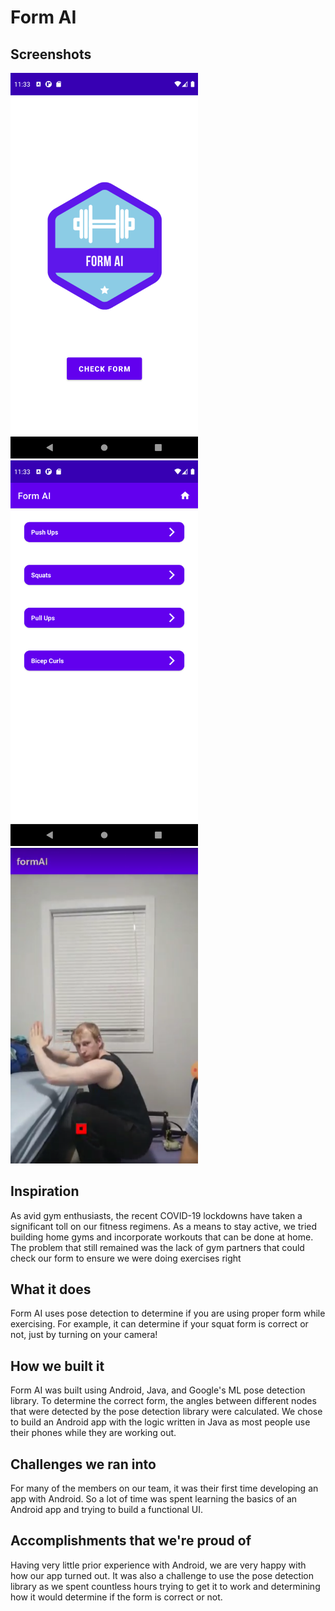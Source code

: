 # Form AI

## Screenshots

<img src="https://github.com/EltonK888/Hack_the_North_2021/blob/master/Screenshot_1610858027.png" width=300 alt="home screen">
<img src="https://github.com/EltonK888/Hack_the_North_2021/blob/master/Screenshot_1610857991.png" width=300 alt="workout selection">
<img src="https://github.com/EltonK888/Hack_the_North_2021/blob/master/2.PNG" width=300 alt="form ai">


## Inspiration
As avid gym enthusiasts, the recent COVID-19 lockdowns have taken a significant toll on our fitness regimens. As a means to stay active, we tried building home gyms and incorporate workouts that can be done at home. The problem that still remained was the lack of gym partners that could check our form to ensure we were doing exercises right

## What it does
Form AI uses pose detection to determine if you are using proper form while exercising. For example, it can determine if your squat form is correct or not, just by turning on your camera!

## How we built it
Form AI was built using Android, Java, and Google's ML pose detection library. To determine the correct form, the angles between different nodes that were detected by the pose detection library were calculated. We chose to build an Android app with the logic written in Java as most people use their phones while they are working out.

## Challenges we ran into
For many of the members on our team, it was their first time developing an app with Android. So a lot of time was spent learning the basics of an Android app and trying to build a functional UI.

## Accomplishments that we're proud of
Having very little prior experience with Android, we are very happy with how our app turned out. It was also a challenge to use the pose detection library as we spent countless hours trying to get it to work and determining how it would determine if the form is correct or not.

